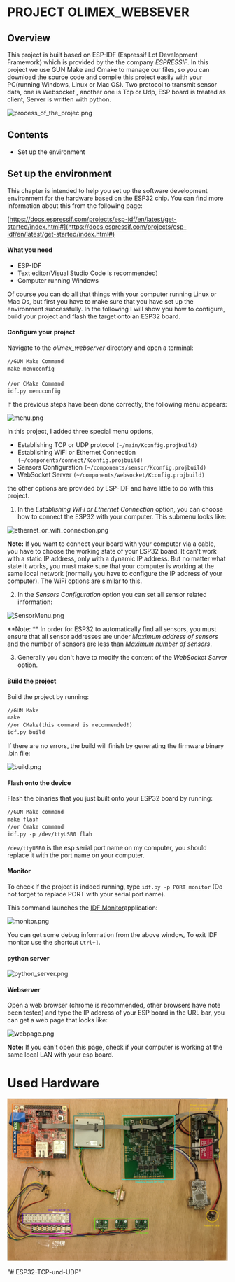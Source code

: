 # PROJECT OLIMEX_WEBSEVER

## Overview

This project is built based on ESP-IDF (Espressif Lot Development Framework) which is provided by the the company *ESPRESSIF*. In this project we use GUN Make and Cmake to manage our files, so you can download the source code and compile this project easily with your PC(running Windows, Linux or Mac OS). Two protocol to transmit sensor data, one is Websocket , another one is Tcp or Udp, ESP board is treated as client, Server is written with python.

![process_of_the_projec.png](https://gitlab.ipr.kit.edu/alagi/tns_interface_fw_esp32/raw/master/pic/process_of_the_projec.png)

## Contents

- Set up the environment

## Set up the environment 

 This chapter is intended to help you set up the software development environment for the hardware based on the ESP32 chip. You can find more information about this from the following page:

[https://docs.espressif.com/projects/esp-idf/en/latest/get-started/index.html#](https://docs.espressif.com/projects/esp-idf/en/latest/get-started/index.html#) 

#### What you need

- ESP-IDF
- Text editor(Visual Studio Code is recommended)
- Computer running Windows

Of course you can do all that things with your computer running Linux or Mac Os, but first you have to make sure that you have set up the environment successfully. In the following I will show you how to configure, build your project and flash the target onto an ESP32 board. 

#### Configure your project

Navigate to the *olimex_webserver* directory and open a terminal:

```makefile
//GUN Make Command
make menuconfig 

//or CMake Command
idf.py menuconfig
```

If the previous steps have been done correctly, the following menu appears:

![menu.png](https://gitlab.ipr.kit.edu/alagi/tns_interface_fw_esp32/raw/master/pic/menu.png)


In this project, I added three special menu options, 

- Establishing TCP or UDP protocol  `(~/main/Kconfig.projbuild)`
- Establishing WiFi or Ethernet Connection `(~/components/connect/Kconfig.projbuild)`
- Sensors Configuration `(~/components/sensor/Kconfig.projbuild)`
- WebSocket Server `(~/components/websocket/Kconfig.projbuild)`

the other options are provided by ESP-IDF and have little to do with this project. 

1. In the *Establishing WiFi or Ethernet Connection* option, you can choose how to connect the ESP32 with your computer. This submenu looks like:

![ethernet_or_wifi_connection.png](https://gitlab.ipr.kit.edu/alagi/tns_interface_fw_esp32/raw/master/pic/ethernet_or_wifi_connection.png)

 **Note:** If you want to connect your board with your computer via a cable, you have to choose the working state of your ESP32 board. It can't work with a static IP address, only with a dynamic IP address. But no matter  what state it works, you must make sure that your computer is working at the same local network (normally you have to  configure the IP address of your computer). The WiFi options are similar to this.


2. In the *Sensors Configuration* option you can set all sensor related information:

![SensorMenu.png](https://gitlab.ipr.kit.edu/alagi/tns_interface_fw_esp32/raw/master/pic/SensorMenu.png)

**Note: ** In order for ESP32 to automatically find all sensors, you must ensure that all sensor addresses are under *Maximum  address of sensors* and the number of sensors are less than *Maximum number of sensors*.

3. Generally you don't have to modify the content of the *WebSocket Server* option.

#### Build the project

Build the project by running:

```makefile
//GUN Make
make
//or CMake(this command is recommended!)
idf.py build
```

If there are no errors, the build will finish by generating the firmware binary .bin file:

![build.png](https://gitlab.ipr.kit.edu/alagi/tns_interface_fw_esp32/raw/master/pic/build.png)

#### Flash onto the device

Flash the binaries that you just built onto your ESP32 board by running:

```makefile
//GUN Make command
make flash
//or Cmake command
idf.py -p /dev/ttyUSB0 flah
```

`/dev/ttyUSB0` is the esp serial port name on my computer, you should replace it with the port name on your computer.

#### Monitor

To check if the project is indeed running, type `idf.py -p PORT monitor` (Do not forget to replace PORT with your serial port name).

This command launches the [IDF Monitor](https://docs.espressif.com/projects/esp-idf/en/latest/api-guides/tools/idf-monitor.html)application:

![monitor.png](https://gitlab.ipr.kit.edu/alagi/tns_interface_fw_esp32/raw/master/pic/monitor.png)

You can get some debug information from the above window, To exit IDF monitor use the shortcut `Ctrl+]`.

#### python server

![python_server.png](https://gitlab.ipr.kit.edu/alagi/tns_interface_fw_esp32/raw/master/pic/python_server.png)

#### Webserver

Open a web browser (chrome is recommended, other browsers have note been tested) and type the IP address of your ESP board in the URL bar, you can get  a web page that looks like:

![webpage.png](https://gitlab.ipr.kit.edu/alagi/tns_interface_fw_esp32/raw/master/pic/webpage.png)

**Note:** If you can't open this page, check if your computer is working at the same local LAN with your esp board.

# Used Hardware

![used_hardware](./pic/sina_gripper_interface_esp32_lpc2549_labelled.jpg)


"# ESP32-TCP-und-UDP" 

